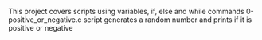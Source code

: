 This project covers scripts using variables, if, else and while commands 
0-positive_or_negative.c script generates a random number and prints if it is positive or negative
